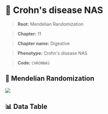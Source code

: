 # 🧪 Crohn's disease NAS

> **Root:** Mendelian Randomization

> **Chapter:** 11  

> **Chapter name:** Digestive

> **Phenotype:** Crohn's disease NAS  

> **Code:** `CHRONNAS`

## 🧬 Mendelian Randomization  

<img src="/MR/Figures/Forward/CHRONNAS.png"/>

## 📊 Data Table

<CsvTableMRF src="/MR/Data/Forward/CHRONNAS.csv"/>
